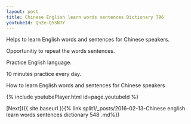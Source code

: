 ```yaml
---
layout: post
title: Chinese English learn words sentences Dictionary 796 
youtubeId: Qn2e-Q5SN7Y
---
```

 
 
Helps to learn English words and sentences for Chinese speakers.

Opportunitiy to repeat the words sentences. 

Practice English language. 
 
10 minutes practice every day. 
 
How to learn English words and sentences for Chinese speakers 
 
{% include youtubePlayer.html id=page.youtubeId %}
 
 
[Next]({{ site.baseurl }}{% link  split1/_posts/2016-02-13-Chinese english learn words sentences dictionary 548 .md%})
 
